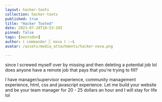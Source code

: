 ```yaml
---
layout: hacker-toots
collection: hacker-toots
published: true
title: "Hacker Tooted"
date: 2023-07-28T18:53:19Z
pinned: false
tags: [mastodon]
author: ⸸ commander ░ nova ⸸ :~$
avatar: /assets/media_attachments/hacker-nova.png

---
```


<p>since I screwed myself over by missing and then deleting a potential job lol does anyone have a remote job that pays that you&#39;re trying to fill?</p><p>I have manager/supervisor experience, community management experience, html, css and javascript experience. Let me build your website and be your team manager for 20 - 25 dollars an hour and I will stay for life lol</p>


